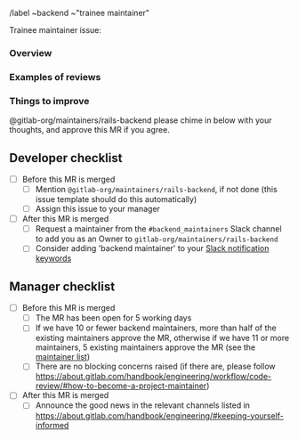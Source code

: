 /label ~backend ~"trainee maintainer"

<!-- Congratulations! Fill out the following MR when you feel you are ready to become -->
<!-- a backend maintainer! This MR should contain updates to a file in `data/team_members/person/` -->
<!-- declaring yourself as a maintainer of the relevant application -->

Trainee maintainer issue: <!-- Link to the trainee issue -->

### Overview

<!-- Overall experience at GitLab, how many merge requests authored, -->
<!-- gitlab-org projects at which already a maintainer -->

### Examples of reviews

<!-- Examples of reviews that hold the codebase to a high standard of quality -->

### Things to improve

<!-- Things to improve based on the feedback received during trainee maintainership -->

@gitlab-org/maintainers/rails-backend please chime in below with your thoughts, and
approve this MR if you agree.

## Developer checklist

- [ ] Before this MR is merged
  - [ ] Mention `@gitlab-org/maintainers/rails-backend`, if not done (this issue template should do this automatically)
  - [ ] Assign this issue to your manager
- [ ] After this MR is merged
  - [ ] Request a maintainer from the `#backend_maintainers` Slack channel to add you as an Owner to `gitlab-org/maintainers/rails-backend`
  - [ ] Consider adding 'backend maintainer' to your [Slack notification keywords](https://slack.com/intl/en-gb/help/articles/201398467-Set-up-keyword-notifications)

## Manager checklist

- [ ] Before this MR is merged
  - [ ] The MR has been open for 5 working days
  - [ ] If we have 10 or fewer backend maintainers, more than half of the existing maintainers approve the MR, otherwise if we have 11 or more maintainers, 5 existing maintainers approve the MR (see the [maintainer list](https://about.gitlab.com/handbook/engineering/projects/#gitlab_maintainers_backend))
  - [ ] There are no blocking concerns raised (if there are, please follow https://about.gitlab.com/handbook/engineering/workflow/code-review/#how-to-become-a-project-maintainer)
- [ ] After this MR is merged
  - [ ] Announce the good news in the relevant channels listed in https://about.gitlab.com/handbook/engineering/#keeping-yourself-informed
